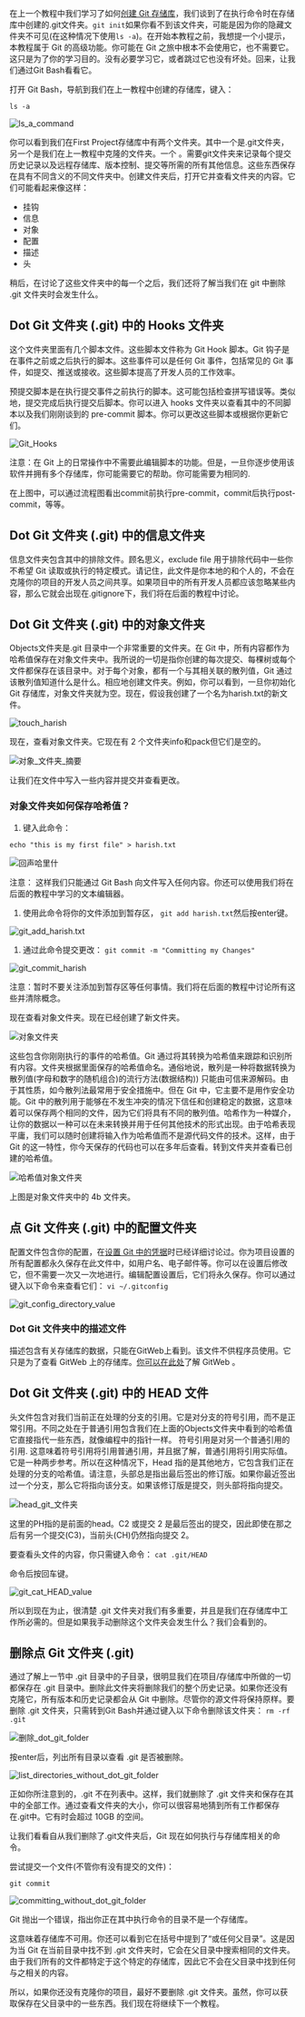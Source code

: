 在上一个教程中我们学习了如何[创建 Git 存储库](https://www.toolsqa.com/git/create-git-repository/)，我们谈到了在执行命令时在存储库中创建的.git文件夹。`git init`如果你看不到该文件夹，可能是因为你的隐藏文件夹不可见(在这种情况下使用`ls -a`)。在开始本教程之前，我想提一个小提示，本教程属于 Git 的高级功能。你可能在 Git 之旅中根本不会使用它，也不需要它。这只是为了你的学习目的。没有必要学习它，或者跳过它也没有坏处。回来，让我们通过Git Bash看看它。

打开 Git Bash，导航到我们在上一教程中创建的存储库，键入：

`ls -a`

![ls_a_command](https://www.toolsqa.com/gallery/Git/1ls_a_command.png)

你可以看到我们在First Project存储库中有两个文件夹。其中一个是.git文件夹，另一个是我们在上一教程中克隆的文件夹。一个 。需要git文件夹来记录每个提交历史记录以及远程存储库、版本控制、提交等所需的所有其他信息。这些东西保存在具有不同含义的不同文件夹中。创建文件夹后，打开它并查看文件夹的内容。它们可能看起来像这样：

-   挂钩
-   信息
-   对象
-   配置
-   描述
-   头

稍后，在讨论了这些文件夹中的每一个之后，我们还将了解当我们在 git 中删除 .git 文件夹时会发生什么。

## Dot Git 文件夹 (.git) 中的 Hooks 文件夹

这个文件夹里面有几个脚本文件。这些脚本文件称为 Git Hook 脚本。Git 钩子是在事件之前或之后执行的脚本。这些事件可以是任何 Git 事件，包括常见的 Git 事件，如提交、推送或接收。这些脚本提高了开发人员的工作效率。

预提交脚本是在执行提交事件之前执行的脚本。这可能包括检查拼写错误等。类似地，提交完成后执行提交后脚本。你可以进入 hooks 文件夹以查看其中的不同脚本以及我们刚刚谈到的 pre-commit 脚本。你可以更改这些脚本或根据你更新它们。

![Git_Hooks](https://www.toolsqa.com/gallery/Git/2%20Git_Hooks.jpeg)

注意：在 Git 上的日常操作中不需要此编辑脚本的功能。但是，一旦你逐步使用该软件并拥有多个存储库，你可能需要它的帮助。你可能需要为相同的.

在上图中，可以通过流程图看出commit前执行pre-commit，commit后执行post-commit，等等。

## Dot Git 文件夹 (.git) 中的信息文件夹

信息文件夹包含其中的排除文件。顾名思义，exclude file 用于排除代码中一些你不希望 Git 读取或执行的特定模式。请记住，此文件是你本地的和个人的，不会在克隆你的项目的开发人员之间共享。如果项目中的所有开发人员都应该忽略某些内容，那么它就会出现在.gitignore下，我们将在后面的教程中讨论。

## Dot Git 文件夹 (.git) 中的对象文件夹

Objects文件夹是.git 目录中一个非常重要的文件夹。在 Git 中，所有内容都作为哈希值保存在对象文件夹中。我所说的一切是指你创建的每次提交、每棵树或每个文件都保存在该目录中。对于每个对象，都有一个与其相关联的散列值，Git 通过该散列值知道什么是什么。相应地创建文件夹。例如，你可以看到，一旦你初始化 Git 存储库，对象文件夹就为空。现在，假设我创建了一个名为harish.txt的新文件。

![touch_harish](https://www.toolsqa.com/gallery/Git/3%20touch_harish.png)

现在，查看对象文件夹。它现在有 2 个文件夹info和pack但它们是空的。

![对象_文件夹_摘要](https://www.toolsqa.com/gallery/Git/4%20Objects_Folder_Summary.png)

让我们在文件中写入一些内容并提交并查看更改。

### 对象文件夹如何保存哈希值？

1.  键入此命令：

`echo "this is my first file" > harish.txt`

![回声哈里什](https://www.toolsqa.com/gallery/Git/5%20Echo_Harish.png)

注意： 这样我们只能通过 Git Bash 向文件写入任何内容。你还可以使用我们将在后面的教程中学习的文本编辑器。

1.  使用此命令将你的文件添加到暂存区， `git add harish.txt`然后按enter键。

![git_add_harish.txt](https://www.toolsqa.com/gallery/Git/6%20git_add_harish.png)

1.  通过此命令提交更改： `git commit -m "Committing my Changes"`

![git_commit_harish](https://www.toolsqa.com/gallery/Git/7%20git_commit_harish.png)

注意：暂时不要关注添加到暂存区等任何事情。我们将在后面的教程中讨论所有这些并清除概念。

现在查看对象文件夹。现在已经创建了新文件夹。

![对象文件夹](https://www.toolsqa.com/gallery/Git/8%20objects_folder.png)

这些包含你刚刚执行的事件的哈希值。Git 通过将其转换为哈希值来跟踪和识别所有内容。文件夹根据里面保存的哈希值命名。通俗地说，散列是一种将数据转换为散列值(字母和数字的随机组合)的流行方法(数据结构)) 只能由可信来源解码。由于其性质，如今散列法最常用于安全措施中。但在 Git 中，它主要不是用作安全功能。Git 中的散列用于能够在不发生冲突的情况下信任和创建稳定的数据，这意味着可以保存两个相同的文件，因为它们将具有不同的散列值。哈希作为一种媒介，让你的数据以一种可以在未来转换并用于任何其他技术的形式出现。由于哈希表现平庸，我们可以随时创建将输入作为哈希值而不是源代码文件的技术。这样，由于 Git 的这一特性，你今天保存的代码也可以在多年后查看。转到文件夹并查看已创建的哈希值。

![哈希值对象文件夹](https://www.toolsqa.com/gallery/Git/9%20hash_value_objects_folder.png)

上图是对象文件夹中的 4b 文件夹。

## 点 Git 文件夹 (.git) 中的配置文件夹

配置文件包含你的配置，在[设置 Git 中的凭据](https://www.toolsqa.com/git/set-up-default-credentials-for-git-config/)时已经详细讨论过。你为项目设置的所有配置都永久保存在此文件中，如用户名、电子邮件等。你可以在设置后修改它，但不需要一次又一次地进行。编辑配置设置后，它们将永久保存。你可以通过键入以下命令来查看它们： `vi ~/.gitconfig`

![git_config_directory_value](https://www.toolsqa.com/gallery/Git/10%20git_config_directory_value.png)

### Dot Git 文件夹中的描述文件

描述包含有关存储库的数据，只能在GitWeb上看到。该文件不供程序员使用。它只是为了查看 GitWeb 上的存储库。[你可以在此处](https://git-scm.com/book/en/v2/Git-on-the-Server-GitWeb)了解 GitWeb 。

## Dot Git 文件夹 (.git) 中的 HEAD 文件

头文件包含对我们当前正在处理的分支的引用。它是对分支的符号引用，而不是正常引用。不同之处在于普通引用包含我们在上面的Objects文件夹中看到的哈希值它直接指代一些东西，就像编程中的指针一样。 符号引用是对另一个普通引用的引用. 这意味着符号引用将引用普通引用，并且据了解，普通引用将引用实际值。它是一种两步参考。所以在这种情况下，Head 指的是其他地方，它包含我们正在处理的分支的哈希值。请注意，头部总是指出最后签出的修订版。如果你最近签出过一个分支，那么它将指向该分支。如果该修订版是提交，则头部将指向提交。

![head_git_文件夹](https://www.toolsqa.com/gallery/Git/11%20head_git_folder.png)

这里的PH指的是前面的head。C2 或提交 2 是最后签出的提交，因此即使在那之后有另一个提交(C3)，当前头(CH)仍然指向提交 2。

要查看头文件的内容，你只需键入命令： `cat .git/HEAD`

命令后按回车键。

![git_cat_HEAD_value](https://www.toolsqa.com/gallery/Git/12%20git_cat_HEAD_value.png)

所以到现在为止，很清楚 .git 文件夹对我们有多重要，并且是我们在存储库中工作所必需的。但是如果我手动删除这个文件夹会发生什么？我们会看到的。

## 删除点 Git 文件夹 (.git)

通过了解上一节中 .git 目录中的子目录，很明显我们在项目/存储库中所做的一切都保存在 .git 目录中。删除此文件夹将删除我们的整个历史记录。如果你还没有克隆它，所有版本和历史记录都会从 Git 中删除。尽管你的源文件将保持原样。要删除 .git 文件夹，只需转到Git Bash并通过键入以下命令删除该文件夹： `rm -rf .git`

![删除_dot_git_folder](https://www.toolsqa.com/gallery/Git/13%20removing_dot_git_folder.png)

按enter后，列出所有目录以查看 .git 是否被删除。

![list_directories_without_dot_git_folder](https://www.toolsqa.com/gallery/Git/14%20list_directories_without_dot_git_folder.png)

正如你所注意到的，.git 不在列表中。这样，我们就删除了 .git 文件夹和保存在其中的全部工作。通过查看文件夹的大小，你可以很容易地猜到所有工作都保存在.git中。它有时会超过 10GB 的空间。

让我们看看自从我们删除了.git文件夹后，Git 现在如何执行与存储库相关的命令。

尝试提交一个文件(不管你有没有提交的文件)：

`git commit`

![committing_without_dot_git_folder](https://www.toolsqa.com/gallery/Git/15%20committing_without_dot_git_folder.png)

Git 抛出一个错误，指出你正在其中执行命令的目录不是一个存储库。

这意味着存储库不可用。你还可以看到它在括号中提到了“或任何父目录”。这是因为当 Git 在当前目录中找不到 .git 文件夹时，它会在父目录中搜索相同的文件夹。由于我们所有的文件都特定于这个特定的存储库，因此它不会在父目录中找到任何与之相关的内容。

所以，如果你还没有克隆你的项目，最好不要删除 .git 文件夹。虽然，你可以获取保存在父目录中的一些东西。我们现在将继续下一个教程。
